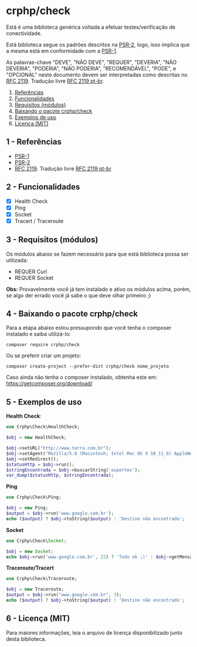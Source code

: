 # crphp/check
Está é uma biblioteca genérica voltada a efetuar testes/verificação de conectividade.

Está biblioteca segue os padrões descritos na [PSR-2](http://www.php-fig.org/psr/psr-2/), logo, 
isso implica que a mesma está em conformidade com a [PSR-1](http://www.php-fig.org/psr/psr-1/).

As palavras-chave "DEVE", "NÃO DEVE", "REQUER", "DEVERIA", "NÃO DEVERIA", "PODERIA", "NÃO PODERIA", 
"RECOMENDÁVEL", "PODE", e "OPCIONAL" neste documento devem ser interpretadas como descritas no 
[RFC 2119](http://tools.ietf.org/html/rfc2119). Tradução livre [RFC 2119 pt-br](http://rfc.pt.webiwg.org/rfc2119).

1. [Referências](#referencia)
1. [Funcionalidades](#funcionalidades)
1. [Requisitos (módulos)](#requisitos)
1. [Baixando o pacote crphp/check](#download)
1. [Exemplos de uso](#exemplos)
1. [Licença (MIT)](#licenca)

## 1 - <a id="referencias"></a>Referências
 - [PSR-1](http://www.php-fig.org/psr/psr-1/)
 - [PSR-2](http://www.php-fig.org/psr/psr-2/)
 - [RFC 2119](http://tools.ietf.org/html/rfc2119). Tradução livre [RFC 2119 pt-br](http://rfc.pt.webiwg.org/rfc2119)

## 2 - <a id="funcionalidades"></a>Funcionalidades
- [x] Health Check
- [x] Ping
- [x] Socket
- [x] Tracert / Traceroute

## 3 - <a id="requisitos">Requisitos (módulos)
Os módulos abaixo se fazem necessário para que está biblioteca possa ser utilizada:
- REQUER Curl
- REQUER Socket

**Obs:** Provavelmente você já tem instalado e ativo os módulos acima, porém, se algo der errado 
você já sabe o que deve olhar primeiro ;)

## 4 - <a id="download"></a>Baixando o pacote crphp/check

Para a etapa abaixo estou pressupondo que você tenha o composer instalado e saiba utilizá-lo:
```
composer require crphp/check
```

Ou se preferir criar um projeto:
```
composer create-project --prefer-dist crphp/check nome_projeto
```

Caso ainda não tenha o composer instalado, obtenha este em: https://getcomposer.org/download/

## 5 - <a id="exemplos"></a>Exemplos de uso

**Health Check**:
```php
use Crphp\Check\HealthCheck;

$obj = new HealthCheck;

$obj->setURL("http://www.terra.com.br");
$obj->setAgent("Mozilla/5.0 (Macintosh; Intel Mac OS X 10_11_6) AppleWebKit/602.1.50 (KHTML, like Gecko) Version/10.0 Safari/602.1.50"); //opcional
$obj->setRedirect();
$statusHttp = $obj->run();
$stringEncontrada = $obj->buscarString('esportes');
var_dump($statusHttp, $stringEncontrada);
```

**Ping**
```php
use Crphp\Check\Ping;

$obj = new Ping;
$output = $obj->run('www.google.com.br');
echo ($output) ? $obj->toString($output) : 'Destino não encontrado';
```

**Socket**
```php
use Crphp\Check\Socket;

$obj = new Socket;
echo $obj->run('www.google.com.br', 22) ? 'Tudo ok ;)' : $obj->getMensagem();
```

**Traceroute/Tracert**
```php
use Crphp\Check\Traceroute;

$obj = new Traceroute;
$output = $obj->run("www.google.com.br", 3);
echo ($output) ? $obj->toString($output) : 'Destino não encontrado';
```

## 6 - <a id="licenca">Licença (MIT)
Para maiores informações, leia o arquivo de licença disponibilizado junto desta biblioteca.